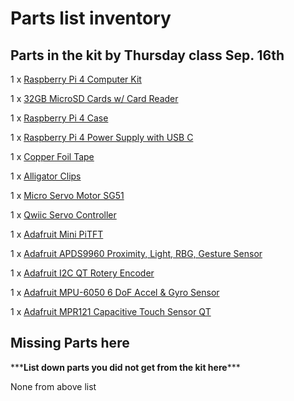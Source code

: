 # Parts list inventory

## Parts in the kit by Thursday class Sep. 16th

1 x [Raspberry Pi 4 Computer Kit](https://www.amazon.com/Raspberry-USB-C-Adapters-Vilros-Quickstart/dp/B089ZSGF8M/ref=sr_1_14?dchild=1&keywords=vilros+pi+4+heatsink&qid=1630441198&sr=8-14)

1 x [32GB MicroSD Cards w/ Card Reader](https://www.digikey.com/en/products/detail/seeed-technology-co-ltd/112990066/10290294)

1 x [Raspberry Pi 4 Case](https://www.adafruit.com/product/4301)

1 x [Raspberry Pi 4 Power Supply with USB C](https://www.adafruit.com/product/4298)

1 x [Copper Foil Tape](https://www.amazon.com/Conductive-Shielding-Repellent-Electrical-Grounding/dp/B0741ZRP4W/ref=sr_1_5?dchild=1&keywords=conductive+copper+tape&qid=1628142003&sr=8-5)

1 x [Alligator Clips](https://www.amazon.com/WGGE-WG-026-Pieces-Colors-Alligator/dp/B06ZXSCLDH/ref=sr_1_3?dchild=1&keywords=alligator%2Bclips&qid=1611164254&sr=8-3&th=1)

1 x [Micro Servo Motor SG51](https://www.amazon.com/Smraza-Helicopter-Airplane-Control-Arduino/dp/B07L2SF3R4/ref=sr_1_3?dchild=1&keywords=micro+servo+motor&qid=1628142137&sr=8-3)

1 x [Qwiic Servo Controller](https://www.sparkfun.com/products/16773)

1 x [Adafruit Mini PiTFT](https://www.adafruit.com/product/4393)

1 x [Adafruit APDS9960 Proximity, Light, RBG, Gesture Sensor](https://www.adafruit.com/product/3595)

1 x [Adafruit I2C QT Rotery Encoder](https://www.adafruit.com/product/4991)

1 x [Adafruit MPU-6050 6 DoF Accel & Gyro Sensor](https://www.adafruit.com/product/3886)

1 x [Adafruit MPR121 Capacitive Touch Sensor QT](https://www.adafruit.com/product/4830)


## Missing Parts here
\*\*\***List down parts you did not get from the kit here**\*\*\*

None from above list

